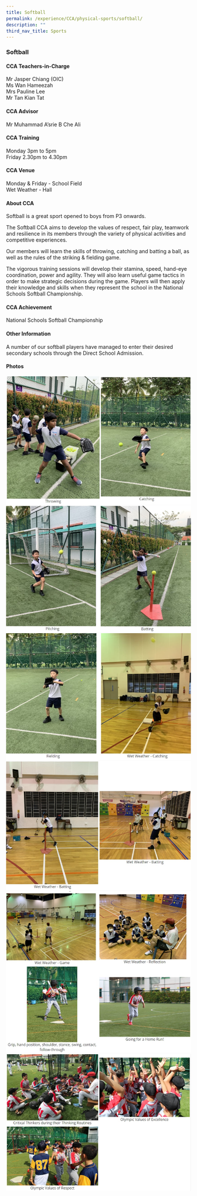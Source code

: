 ```yaml
---
title: Softball
permalink: /experience/CCA/physical-sports/softball/
description: ""
third_nav_title: Sports
---
```

### **Softball**
#### **CCA Teachers-in-Charge**
Mr Jasper Chiang (OIC)<br>
Ms Wan Hameezah<br>
Mrs Pauline Lee<br>
Mr Tan Kian Tat

#### **CCA Advisor**
Mr Muhammad A’srie B Che Ali

#### **CCA Training**
Monday 3pm to 5pm<br>
Friday 2.30pm to 4.30pm<br>

#### **CCA Venue**
Monday &amp; Friday - School Field<br>
Wet Weather - Hall 

#### **About CCA**
Softball is a great sport opened to boys from P3 onwards.

The Softball CCA aims to develop the values of respect, fair play, teamwork and resilience in its members through the variety of physical activities and competitive experiences.

Our members will learn the skills of throwing, catching and batting a ball, as well as the rules of the striking &amp; fielding game.

The vigorous training sessions will develop their stamina, speed, hand-eye coordination, power and agility. They will also learn useful game tactics in order to make strategic decisions during the game. Players will then apply their knowledge and skills when they represent the school in the National Schools Softball Championship.

#### **CCA Achievement**
National Schools Softball Championship

#### **Other Information**
A number of our softball players have managed to enter their desired secondary schools through the Direct School Admission.


#### **Photos**

![](/images/softball%201.jpg)
![](/images/softball%202.jpg)
![](/images/softball%203.jpg)
![](/images/softball%204.jpg)
![](/images/softball%205.jpg)
![](/images/softball%206.jpg)